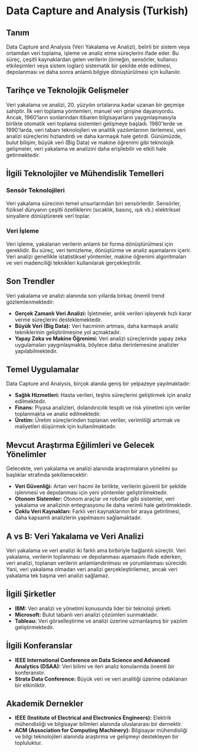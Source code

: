 # Data Capture and Analysis (Turkish)

## Tanım
Data Capture and Analysis (Veri Yakalama ve Analizi), belirli bir sistem veya ortamdan veri toplama, işleme ve analiz etme süreçlerini ifade eder. Bu süreç, çeşitli kaynaklardan gelen verilerin (örneğin, sensörler, kullanıcı etkileşimleri veya sistem logları) sistematik bir şekilde elde edilmesi, depolanması ve daha sonra anlamlı bilgiye dönüştürülmesi için kullanılır.

## Tarihçe ve Teknolojik Gelişmeler
Veri yakalama ve analizi, 20. yüzyılın ortalarına kadar uzanan bir geçmişe sahiptir. İlk veri toplama yöntemleri, manuel veri girişine dayanıyordu. Ancak, 1960’ların sonlarından itibaren bilgisayarların yaygınlaşmasıyla birlikte otomatik veri toplama sistemleri gelişmeye başladı. 1980'lerde ve 1990'larda, veri tabanı teknolojileri ve analitik yazılımlarının ilerlemesi, veri analizi süreçlerini hızlandırdı ve daha karmaşık hale getirdi. Günümüzde, bulut bilişim, büyük veri (Big Data) ve makine öğrenimi gibi teknolojik gelişmeler, veri yakalama ve analizini daha erişilebilir ve etkili hale getirmektedir.

## İlgili Teknolojiler ve Mühendislik Temelleri
### Sensör Teknolojileri
Veri yakalama sürecinin temel unsurlarından biri sensörlerdir. Sensörler, fiziksel dünyanın çeşitli özelliklerini (sıcaklık, basınç, ışık vb.) elektriksel sinyallere dönüştürerek veri toplar. 

### Veri İşleme
Veri işleme, yakalanan verilerin anlamlı bir forma dönüştürülmesi için gereklidir. Bu süreç, veri temizleme, dönüştürme ve analiz aşamalarını içerir. Veri analizi genellikle istatistiksel yöntemler, makine öğrenimi algoritmaları ve veri madenciliği teknikleri kullanılarak gerçekleştirilir.

## Son Trendler
Veri yakalama ve analizi alanında son yıllarda birkaç önemli trend gözlemlenmektedir:
- **Gerçek Zamanlı Veri Analizi:** İşletmeler, anlık verileri işleyerek hızlı karar verme süreçlerini desteklemektedir.
- **Büyük Veri (Big Data):** Veri hacminin artması, daha karmaşık analiz tekniklerinin geliştirilmesine yol açmaktadır.
- **Yapay Zeka ve Makine Öğrenimi:** Veri analizi süreçlerinde yapay zeka uygulamaları yaygınlaşmakta, böylece daha derinlemesine analizler yapılabilmektedir.

## Temel Uygulamalar
Data Capture and Analysis, birçok alanda geniş bir yelpazeye yayılmaktadır:
- **Sağlık Hizmetleri:** Hasta verileri, teşhis süreçlerini geliştirmek için analiz edilmektedir.
- **Finans:** Piyasa analizleri, dolandırıcılık tespiti ve risk yönetimi için veriler toplanmakta ve analiz edilmektedir.
- **Üretim:** Üretim süreçlerinden toplanan veriler, verimliliği artırmak ve maliyetleri düşürmek için kullanılmaktadır.

## Mevcut Araştırma Eğilimleri ve Gelecek Yönelimler
Gelecekte, veri yakalama ve analizi alanında araştırmaların yönelimi şu başlıklar etrafında şekillenecektir:
- **Veri Güvenliği:** Artan veri hacmi ile birlikte, verilerin güvenli bir şekilde işlenmesi ve depolanması için yeni yöntemler geliştirilmektedir.
- **Otonom Sistemler:** Otonom araçlar ve robotlar gibi sistemler, veri yakalama ve analizinin entegrasyonu ile daha verimli hale getirilmektedir.
- **Çoklu Veri Kaynakları:** Farklı veri kaynaklarının bir araya getirilmesi, daha kapsamlı analizlerin yapılmasını sağlamaktadır.

## A vs B: Veri Yakalama ve Veri Analizi
Veri yakalama ve veri analizi iki farklı ama birbiriyle bağlantılı süreçtir. Veri yakalama, verilerin toplanması ve depolanması aşamasını ifade ederken, veri analizi, toplanan verilerin anlamlandırılması ve yorumlanması sürecidir. Yani, veri yakalama olmadan veri analizi gerçekleştirilemez, ancak veri yakalama tek başına veri analizi sağlamaz.

## İlgili Şirketler
- **IBM:** Veri analizi ve yönetimi konusunda lider bir teknoloji şirketi.
- **Microsoft:** Bulut tabanlı veri analizi çözümleri sunmaktadır.
- **Tableau:** Veri görselleştirme ve analizi üzerine uzmanlaşmış bir yazılım geliştirmektedir.

## İlgili Konferanslar
- **IEEE International Conference on Data Science and Advanced Analytics (DSAA):** Veri bilimi ve ileri analiz konularında önemli bir konferanstır.
- **Strata Data Conference:** Büyük veri ve veri analitiği üzerine odaklanan bir etkinliktir.

## Akademik Dernekler
- **IEEE (Institute of Electrical and Electronics Engineers):** Elektrik mühendisliği ve bilgisayar bilimleri alanında uluslararası bir dernektir.
- **ACM (Association for Computing Machinery):** Bilgisayar mühendisliği ve bilgi teknolojileri alanında araştırma ve gelişmeyi destekleyen bir topluluktur.